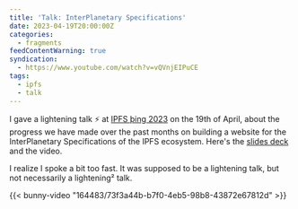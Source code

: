 ```yaml
---
title: 'Talk: InterPlanetary Specifications'
date: 2023-04-19T20:00:00Z
categories:
  - fragments
feedContentWarning: true
syndication:
  - https://www.youtube.com/watch?v=vQVnjEIPuCE
tags:
  - ipfs
  - talk
---
```


I gave a lightening talk ⚡️ at [IPFS þing 2023](https://2023.ipfs-thing.io/) on the 19th of April, about the progress we have made over the past months
on building a website for the InterPlanetary Specifications of the IPFS ecosystem. Here's the [slides deck](https://media.hacdias.com/2023-04-19-interplanetary-specifications.pdf) and the video.

I realize I spoke a bit too fast. It was supposed to be a lightening talk, but not necessarily a lightening² talk.

{{< bunny-video "164483/73f3a44b-b7f0-4eb5-98b8-43872e67812d" >}}
